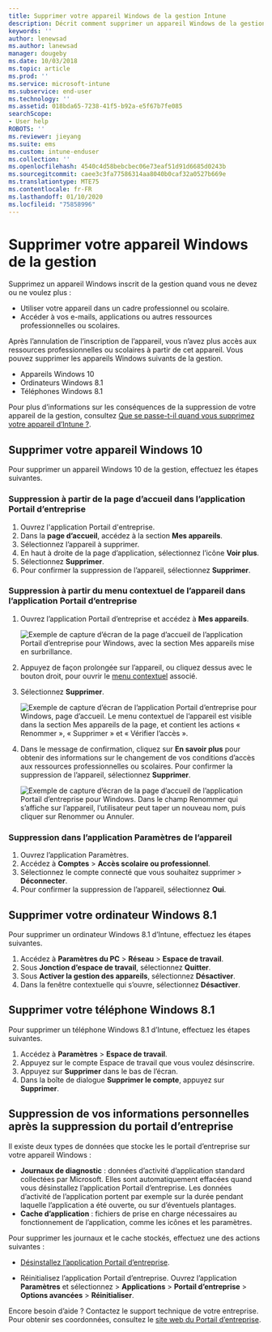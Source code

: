 ```yaml
---
title: Supprimer votre appareil Windows de la gestion Intune
description: Décrit comment supprimer un appareil Windows de la gestion Intune
keywords: ''
author: lenewsad
ms.author: lanewsad
manager: dougeby
ms.date: 10/03/2018
ms.topic: article
ms.prod: ''
ms.service: microsoft-intune
ms.subservice: end-user
ms.technology: ''
ms.assetid: 018bda65-7238-41f5-b92a-e5f67b7fe085
searchScope:
- User help
ROBOTS: ''
ms.reviewer: jieyang
ms.suite: ems
ms.custom: intune-enduser
ms.collection: ''
ms.openlocfilehash: 4540c4d58bebcbec06e73eaf51d91d6685d0243b
ms.sourcegitcommit: caee3c3fa77586314aa8040b0caf32a0527b669e
ms.translationtype: MTE75
ms.contentlocale: fr-FR
ms.lasthandoff: 01/10/2020
ms.locfileid: "75858996"
---
```

# <a name="remove-your-windows-device-from-management"></a>Supprimer votre appareil Windows de la gestion

Supprimez un appareil Windows inscrit de la gestion quand vous ne devez ou ne voulez plus :  
* Utiliser votre appareil dans un cadre professionnel ou scolaire. 
* Accéder à vos e-mails, applications ou autres ressources professionnelles ou scolaires.

Après l’annulation de l’inscription de l’appareil, vous n’avez plus accès aux ressources professionnelles ou scolaires à partir de cet appareil. Vous pouvez supprimer les appareils Windows suivants de la gestion.  
* Appareils Windows 10 
* Ordinateurs Windows 8.1
* Téléphones Windows 8.1
 
Pour plus d’informations sur les conséquences de la suppression de votre appareil de la gestion, consultez [Que se passe-t-il quand vous supprimez votre appareil d’Intune ?](what-happens-if-you-unenroll-your-device-from-intune-windows.md).  

## <a name="remove-your-windows-10-device"></a>Supprimer votre appareil Windows 10
Pour supprimer un appareil Windows 10 de la gestion, effectuez les étapes suivantes.

### <a name="remove-in-company-portal-app-home-page"></a>Suppression à partir de la page **d’accueil** dans l’application Portail d’entreprise  

1. Ouvrez l'application Portail d'entreprise.
2. Dans la **page d’accueil**, accédez à la section **Mes appareils**.
3. Sélectionnez l’appareil à supprimer.
3. En haut à droite de la page d’application, sélectionnez l’icône **Voir plus**.
4. Sélectionnez **Supprimer**. 
5. Pour confirmer la suppression de l’appareil, sélectionnez **Supprimer**.  

### <a name="remove-in-company-portal-app-device-context-menu"></a>Suppression à partir du menu contextuel de l’appareil dans l’application Portail d’entreprise  

1. Ouvrez l’application Portail d’entreprise et accédez à **Mes appareils**.

    ![Exemple de capture d’écran de la page d’accueil de l’application Portail d’entreprise pour Windows, avec la section Mes appareils mise en surbrillance.](./media/1809_CheckAccess_Context_Select_Device.png)

2. Appuyez de façon prolongée sur l’appareil, ou cliquez dessus avec le bouton droit, pour ouvrir le [menu contextuel](https://docs.microsoft.com//windows/uwp/design/controls-and-patterns/menus) associé.  

3. Sélectionnez **Supprimer**.  

    ![Exemple de capture d’écran de l’application Portail d’entreprise pour Windows, page d’accueil. Le menu contextuel de l’appareil est visible dans la section **Mes appareils** de la page, et contient les actions « Renommer », « Supprimer » et « Vérifier l’accès ».](./media/1809_DeviceContextMenu_Windows_CP.png)  

5. Dans le message de confirmation, cliquez sur **En savoir plus** pour obtenir des informations sur le changement de vos conditions d’accès aux ressources professionnelles ou scolaires. Pour confirmer la suppression de l’appareil, sélectionnez **Supprimer**.   

     ![Exemple de capture d’écran de la page d’accueil de l’application Portail d’entreprise pour Windows. Dans le champ Renommer qui s’affiche sur l’appareil, l’utilisateur peut taper un nouveau nom, puis cliquer sur Renommer ou Annuler.](./media/1808_RemoveDevice_Popup.png)  


### <a name="remove-in-device-settings-app"></a>Suppression dans l’application Paramètres de l’appareil
1. Ouvrez l’application Paramètres. 
2. Accédez à **Comptes** > **Accès scolaire ou professionnel**.
3. Sélectionnez le compte connecté que vous souhaitez supprimer > **Déconnecter**.
4. Pour confirmer la suppression de l’appareil, sélectionnez **Oui**.

## <a name="remove-your-windows-81-computer"></a>Supprimer votre ordinateur Windows 8.1
Pour supprimer un ordinateur Windows 8.1 d’Intune, effectuez les étapes suivantes.

1. Accédez à **Paramètres du PC** > **Réseau** > **Espace de travail**.
2. Sous **Jonction d’espace de travail**, sélectionnez **Quitter**.
3. Sous **Activer la gestion des appareils**, sélectionnez **Désactiver**.
4. Dans la fenêtre contextuelle qui s’ouvre, sélectionnez **Désactiver**.

## <a name="remove-your-windows-81-phone"></a>Supprimer votre téléphone Windows 8.1
Pour supprimer un téléphone Windows 8.1 d’Intune, effectuez les étapes suivantes.

1. Accédez à **Paramètres** > **Espace de travail**.
2. Appuyez sur le compte Espace de travail que vous voulez désinscrire.
3. Appuyez sur **Supprimer** dans le bas de l’écran.
4. Dans la boîte de dialogue **Supprimer le compte**, appuyez sur **Supprimer**.  
## <a name="removing-your-personal-information-after-removing-the-company-portal"></a>Suppression de vos informations personnelles après la suppression du portail d’entreprise  

Il existe deux types de données que stocke les le portail d’entreprise sur votre appareil Windows :

- **Journaux de diagnostic** : données d’activité d’application standard collectées par Microsoft. Elles sont automatiquement effacées quand vous désinstallez l’application Portail d’entreprise. Les données d’activité de l’application portent par exemple sur la durée pendant laquelle l’application a été ouverte, ou sur d’éventuels plantages.
- **Cache d’application** : fichiers de prise en charge nécessaires au fonctionnement de l’application, comme les icônes et les paramètres.

Pour supprimer les journaux et le cache stockés, effectuez une des actions suivantes :

* [Désinstallez l’application Portail d’entreprise](https://support.microsoft.com/help/4028003/windows-10-uninstall-apps-and-programs). 

* Réinitialisez l’application Portail d’entreprise. Ouvrez l’application **Paramètres** et sélectionnez > **Applications** > **Portail d’entreprise** > **Options avancées** > **Réinitialiser**. 

Encore besoin d’aide ? Contactez le support technique de votre entreprise. Pour obtenir ses coordonnées, consultez le [site web du Portail d’entreprise](https://go.microsoft.com/fwlink/?linkid=2010980).
